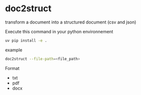 # doc2struct
transform a document into a structured document (csv and json)


Execute this command in your python environnement
```sh
uv pip install -e . 
```

example
```sh
doc2struct --file-path=<file_path>
```

Format
- txt
- pdf
- docx